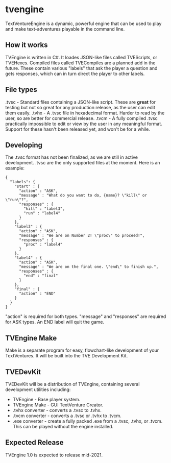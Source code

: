 # tvengine
TextVentureEngine is a dynamic, powerful engine that can be used to play and make text-adventures playable in the command line.

## How it works
TVEngine is written in C#. It loades JSON-like files called TVEScripts, or TVEHexes. Compiled files called TVECompiles are a planned add in the future. These contain various "labels" that ask the player a question and gets responses, which can in turn direct the player to other labels.

## File types
.tvsc - Standard files containing a JSON-like script. These are **great** for testing but not so great for any production release, as the user can edit them easily.
.tvhx - A .tvsc file in hexadecimal format. Harder to read by the user, so are better for commercial release.
.tvcm - A fully compiled .tvsc practically impossible to edit or view by the user in any meaningful format. Support for these hasn't been released yet, and won't be for a while.

## Developing
The .tvsc format has not been finalized, as we are still in active development. .tvsc are the only supported files at the moment. Here is an example:
```
{
  "labels": {
    "start" : {
      "action" : "ASK",
      "message" : "What do you want to do, {name}? \"kill\" or \"run\"?",
      "responses" : {
        "kill" : "label3",
        "run" : "label4"
      }
    },
    "label3" : {
      "action" : "ASK",
      "message" : "We are on Number 2! \"proc\" to proceed!",
      "responses" : {
        "proc" : "label4"
      }
    },
    "label4" : {
      "action" : "ASK",
      "message" : "We are on the final one. \"end\" to finish up.",
      "responses" : {
        "end" : "final"
      }
    },
    "final" : {
      "action" : "END"
    }
  }
}
```
"action" is required for both types. "message" and "responses" are required for ASK types. An END label will quit the game.

## TVEngine Make
Make is a separate program for easy, flowchart-like development of your TextVentures. It will be built into the TVE Development Kit.

## TVEDevKit
TVEDevKit will be a distribution of TVEngine, containing several development utilities including:
* TVEngine - Base player system.
* TVEngine Make - GUI TextVenture Creator.
* .tvhx converter - converts a .tvsc to .tvhx.
* .tvcm converter - converts a .tvsc or .tvhx to .tvcm.
* .exe converter - create a fully packed .exe from a .tvsc, .tvhx, or .tvcm. This can be played without the engine installed.

## Expected Release
TVEngine 1.0 is expected to release mid-2021.

